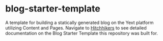 # blog-starter-template

A template for building a statically generated blog on the Yext platform utilizing Content and Pages. Navigate to [Hitchhikers](https://www.hitchhikers.yext.com) to see detailed documentation on the Blog Starter Template this repository was built for.
